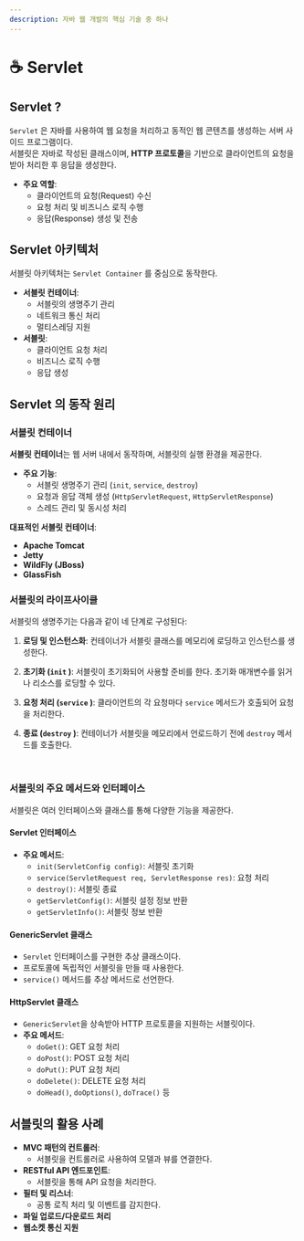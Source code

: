 ```yaml
---
description: 자바 웹 개발의 핵심 기술 중 하나
---
```


# ☕ Servlet

## Servlet ?

`Servlet` 은 자바를 사용하여 웹 요청을 처리하고 동적인 웹 콘텐츠를 생성하는 서버 사이드 프로그램이다. \
서블릿은 자바로 작성된 클래스이며, **HTTP 프로토콜**을 기반으로 클라이언트의 요청을 받아 처리한 후 응답을 생성한다.

* **주요 역할**:
  * 클라이언트의 요청(Request) 수신
  * 요청 처리 및 비즈니스 로직 수행
  * 응답(Response) 생성 및 전송

## Servlet 아키텍처

서블릿 아키텍처는 `Servlet Container` 를 중심으로 동작한다.

* **서블릿 컨테이너**:
  * 서블릿의 생명주기 관리
  * 네트워크 통신 처리
  * 멀티스레딩 지원
* **서블릿**:
  * 클라이언트 요청 처리
  * 비즈니스 로직 수행
  * 응답 생성

## Servlet 의 동작 원리

### 서블릿 컨테이너

**서블릿 컨테이너**는 웹 서버 내에서 동작하며, 서블릿의 실행 환경을 제공한다.

* **주요 기능**:
  * 서블릿 생명주기 관리 (`init`, `service`, `destroy`)
  * 요청과 응답 객체 생성 (`HttpServletRequest`, `HttpServletResponse`)
  * 스레드 관리 및 동시성 처리

**대표적인 서블릿 컨테이너**:

* **Apache Tomcat**
* **Jetty**
* **WildFly (JBoss)**
* **GlassFish**

### 서블릿의 라이프사이클

서블릿의 생명주기는 다음과 같이 네 단계로 구성된다:

1. **로딩 및 인스턴스화**: 컨테이너가 서블릿 클래스를 메모리에 로딩하고 인스턴스를 생성한다.
2. **초기화 (`init` )**: 서블릿이 초기화되어 사용할 준비를 한다. 초기화 매개변수를 읽거나 리소스를 로딩할 수 있다.
3. **요청 처리 (`service` )**: 클라이언트의 각 요청마다 `service` 메서드가 호출되어 요청을 처리한다.
4.  **종료 (`destroy` )**: 컨테이너가 서블릿을 메모리에서 언로드하기 전에 `destroy` 메서드를 호출한다.

    <figure><img src="../../.gitbook/assets/스크린샷 2024-10-29 오후 9.03.57.png" alt=""><figcaption></figcaption></figure>

### 서블릿의 주요 메서드와 인터페이스

서블릿은 여러 인터페이스와 클래스를 통해 다양한 기능을 제공한다.

#### Servlet 인터페이스

* **주요 메서드**:
  * `init(ServletConfig config)`: 서블릿 초기화
  * `service(ServletRequest req, ServletResponse res)`: 요청 처리
  * `destroy()`: 서블릿 종료
  * `getServletConfig()`: 서블릿 설정 정보 반환
  * `getServletInfo()`: 서블릿 정보 반환

#### GenericServlet 클래스

* `Servlet` 인터페이스를 구현한 추상 클래스이다.
* 프로토콜에 독립적인 서블릿을 만들 때 사용한다.
* `service()` 메서드를 추상 메서드로 선언한다.

#### HttpServlet 클래스

* `GenericServlet`을 상속받아 HTTP 프로토콜을 지원하는 서블릿이다.
* **주요 메서드**:
  * `doGet()`: GET 요청 처리
  * `doPost()`: POST 요청 처리
  * `doPut()`: PUT 요청 처리
  * `doDelete()`: DELETE 요청 처리
  * `doHead()`, `doOptions()`, `doTrace()` 등

## 서블릿의 활용 사례

* **MVC 패턴의 컨트롤러**:
  * 서블릿을 컨트롤러로 사용하여 모델과 뷰를 연결한다.
* **RESTful API 엔드포인트**:
  * 서블릿을 통해 API 요청을 처리한다.
* **필터 및 리스너**:
  * 공통 로직 처리 및 이벤트를 감지한다.
* **파일 업로드/다운로드 처리**
* **웹소켓 통신 지원**
